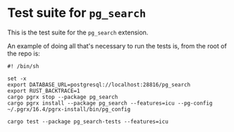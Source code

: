 # Test suite for `pg_search`

This is the test suite for the `pg_search` extension.

An example of doing all that's necessary to run the tests is, from the root of the repo is:

```shell
#! /bin/sh

set -x
export DATABASE_URL=postgresql://localhost:28816/pg_search
export RUST_BACKTRACE=1
cargo pgrx stop --package pg_search
cargo pgrx install --package pg_search --features=icu --pg-config ~/.pgrx/16.4/pgrx-install/bin/pg_config

cargo test --package pg_search-tests --features=icu
```
